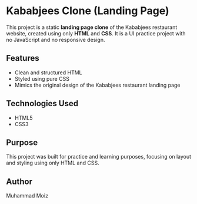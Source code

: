 
# Kababjees Clone (Landing Page)

This project is a static **landing page clone** of the Kababjees restaurant website, created using only **HTML** and **CSS**. It is a UI practice project with no JavaScript and no responsive design.

## Features

- Clean and structured HTML
- Styled using pure CSS
- Mimics the original design of the Kababjees restaurant landing page

## Technologies Used

- HTML5  
- CSS3  

## Purpose

This project was built for practice and learning purposes, focusing on layout and styling using only HTML and CSS.

## Author

Muhammad Moiz  

